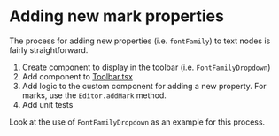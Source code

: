 # Adding new mark properties

The process for adding new properties (i.e. `fontFamily`) to text nodes is fairly
straightforward.

1. Create component to display in the toolbar (i.e. `FontFamilyDropdown`)
2. Add component to [Toolbar.tsx](../src/components/Toolbar.tsx)
3. Add logic to the custom component for adding a new property. For marks, use the
   `Editor.addMark` method.
4. Add unit tests

Look at the use of `FontFamilyDropdown` as an example for this process.
